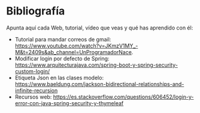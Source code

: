 # Bibliografía

Apunta aquí cada Web, tutorial, vídeo que veas y qué has aprendido con él:

* Tutorial para mandar correos de gmail: <https://www.youtube.com/watch?v=JKmzV1MY_-M&t=2409s&ab_channel=UnProgramadorNace>.
* Modificar login por defecto de Spring: <https://www.arquitecturajava.com/spring-boot-y-spring-security-custom-login/>
* Etiqueta Json en las clases modelo: <https://www.baeldung.com/jackson-bidirectional-relationships-and-infinite-recursion>
* Recursos web: <https://es.stackoverflow.com/questions/606452/login-y-error-con-java-spring-security-y-thymeleaf>
